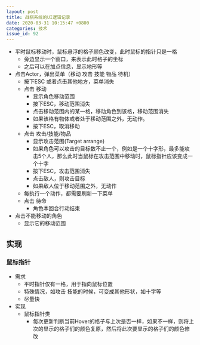 ```yaml
---
layout: post
title: 战棋系统的UI逻辑记录
date: 2020-03-31 10:15:47 +0800
categories: 技术
issue_id: 92
---
```


- 平时鼠标移动时，鼠标悬浮的格子颜色改变，此时鼠标的指针只是一格
  - 旁边显示一个窗口，来表示此时格子的坐标
  - 之后可以在加点信息，显示地形等
- 点击Actor，弹出菜单（移动 攻击 技能 物品 待机）
  - 按下ESC 或者点击其他地方，菜单消失
  - 点击 移动
    - 显示角色移动范围
    - 按下ESC，移动范围消失
    - 点击移动范围内的某一格，移动角色到该格，移动范围消失
    - 如果该格有物体或者处于移动范围之外，无动作。
    - 按下ESC，取消移动
  - 点击 攻击/技能/物品
    - 显示攻击范围(Target arrange)
    - 如果角色可以攻击的目标数不止一个，例如是一个十字形，最多能攻击5个人，那么此时当鼠标在攻击范围中移动时，鼠标指针应该变成一个十字
    - 按下ESC，攻击范围消失
    - 点击敌人，则攻击目标
    - 如果敌人位于移动范围之外，无动作
  - 每执行一个动作，都需要刷新一下菜单
  - 点击 待命
    - 角色本回合行动结束 
- 点击不能移动的角色
  - 显示它的移动范围
  

## 实现
### 鼠标指针
- 需求
  - 平时指针仅有一格，用于指向鼠标位置
  - 特殊情况，如攻击 技能的时候，可变成其他形状，如十字等
  - 尽量快
- 实现
  - 鼠标指针类
    - 每次更新判断当前Hover的格子与上次是否一样，如果不一样，则将上次的显示的格子们的颜色复原，然后将此次要显示的格子们的颜色修改
 
### 